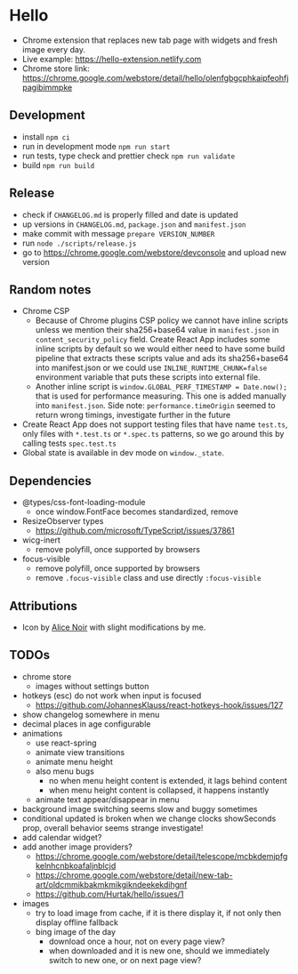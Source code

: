 # Hello

- Chrome extension that replaces new tab page with widgets and fresh image every day.
- Live example: https://hello-extension.netlify.com
- Chrome store link: https://chrome.google.com/webstore/detail/hello/olenfgbgcphkaipfeohfjpagibimmpke

## Development

- install `npm ci`
- run in development mode `npm run start`
- run tests, type check and prettier check `npm run validate`
- build `npm run build`

## Release

- check if `CHANGELOG.md` is properly filled and date is updated
- up versions in `CHANGELOG.md`, `package.json` and `manifest.json`
- make commit with message `prepare VERSION_NUMBER`
- run `node ./scripts/release.js`
- go to https://chrome.google.com/webstore/devconsole and upload new version

## Random notes

- Chrome CSP
  - Because of Chrome plugins CSP policy we cannot have inline scripts unless we mention their sha256+base64 value in `manifest.json` in `content_security_policy` field. Create React App includes some inline scripts by default so we would either need to have some build pipeline that extracts these scripts value and ads its sha256+base64 into manifest.json or we could use `INLINE_RUNTIME_CHUNK=false` environment variable that puts these scripts into external file.
  - Another inline script is `window.GLOBAL_PERF_TIMESTAMP = Date.now();` that is used for performance measuring. This one is added manually into `manifest.json`. Side note: `performance.timeOrigin` seemed to return wrong timings, investigate further in the future
- Create React App does not support testing files that have name `test.ts`, only files with `*.test.ts` or `*.spec.ts` patterns, so we go around this by calling tests `spec.test.ts`
- Global state is available in dev mode on `window._state`.

## Dependencies

- @types/css-font-loading-module
  - once window.FontFace becomes standardized, remove
- ResizeObserver types
  - https://github.com/microsoft/TypeScript/issues/37861
- wicg-inert
  - remove polyfill, once supported by browsers
- focus-visible
  - remove polyfill, once supported by browsers
  - remove `.focus-visible` class and use directly `:focus-visible`

## Attributions

- Icon by [Alice Noir](https://thenounproject.com/AliceNoir/uploads/?i=576432) with slight modifications by me.

## TODOs

- chrome store
  - images without settings button
- hotkeys (esc) do not work when input is focused
  - https://github.com/JohannesKlauss/react-hotkeys-hook/issues/127
- show changelog somewhere in menu
- decimal places in age configurable
- animations
  - use react-spring
  - animate view transitions
  - animate menu height
  - also menu bugs
    - no when menu height content is extended, it lags behind content
    - when menu height content is collapsed, it happens instantly
  - animate text appear/disappear in menu
- background image switching seems slow and buggy sometimes
- conditional updated is broken when we change clocks showSeconds prop, overall behavior seems strange investigate!
- add calendar widget?
- add another image providers?
  - https://chrome.google.com/webstore/detail/telescope/mcbkdemjpfgkelnhcnbkoafaljnblcjd
  - https://chrome.google.com/webstore/detail/new-tab-art/oldcmmikbakmkmikgikndeekekdihgnf
  - https://github.com/Hurtak/hello/issues/1
- images
  - try to load image from cache, if it is there display it, if not only then display offline fallback
  - bing image of the day
    - download once a hour, not on every page view?
    - when downloaded and it is new one, should we immediately switch to new one, or on next page view?
